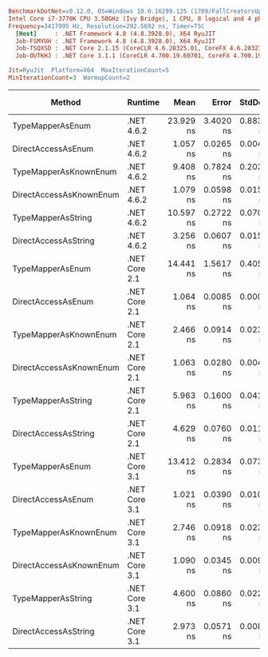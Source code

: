 ``` ini

BenchmarkDotNet=v0.12.0, OS=Windows 10.0.16299.125 (1709/FallCreatorsUpdate/Redstone3)
Intel Core i7-3770K CPU 3.50GHz (Ivy Bridge), 1 CPU, 8 logical and 4 physical cores
Frequency=3417995 Hz, Resolution=292.5692 ns, Timer=TSC
  [Host]     : .NET Framework 4.8 (4.8.3928.0), X64 RyuJIT
  Job-FSMYUH : .NET Framework 4.8 (4.8.3928.0), X64 RyuJIT
  Job-TSQXSD : .NET Core 2.1.15 (CoreCLR 4.6.28325.01, CoreFX 4.6.28327.02), X64 RyuJIT
  Job-OUTKHJ : .NET Core 3.1.1 (CoreCLR 4.700.19.60701, CoreFX 4.700.19.60801), X64 RyuJIT

Jit=RyuJit  Platform=X64  MaxIterationCount=5  
MinIterationCount=3  WarmupCount=2  

```
|                  Method |       Runtime |      Mean |     Error |    StdDev | Ratio | RatioSD | Gen 0 | Gen 1 | Gen 2 | Allocated |
|------------------------ |-------------- |----------:|----------:|----------:|------:|--------:|------:|------:|------:|----------:|
|        TypeMapperAsEnum |    .NET 4.6.2 | 23.929 ns | 3.4020 ns | 0.8835 ns | 22.91 |    0.68 |     - |     - |     - |         - |
|      DirectAccessAsEnum |    .NET 4.6.2 |  1.057 ns | 0.0265 ns | 0.0041 ns |  1.00 |    0.00 |     - |     - |     - |         - |
|   TypeMapperAsKnownEnum |    .NET 4.6.2 |  9.408 ns | 0.7824 ns | 0.2032 ns |  8.94 |    0.17 |     - |     - |     - |         - |
| DirectAccessAsKnownEnum |    .NET 4.6.2 |  1.079 ns | 0.0598 ns | 0.0155 ns |  1.02 |    0.01 |     - |     - |     - |         - |
|      TypeMapperAsString |    .NET 4.6.2 | 10.597 ns | 0.2722 ns | 0.0707 ns | 10.03 |    0.06 |     - |     - |     - |         - |
|    DirectAccessAsString |    .NET 4.6.2 |  3.256 ns | 0.0607 ns | 0.0158 ns |  3.08 |    0.02 |     - |     - |     - |         - |
|        TypeMapperAsEnum | .NET Core 2.1 | 14.441 ns | 1.5617 ns | 0.4056 ns | 13.70 |    0.43 |     - |     - |     - |         - |
|      DirectAccessAsEnum | .NET Core 2.1 |  1.064 ns | 0.0085 ns | 0.0005 ns |  1.01 |    0.00 |     - |     - |     - |         - |
|   TypeMapperAsKnownEnum | .NET Core 2.1 |  2.466 ns | 0.0914 ns | 0.0237 ns |  2.34 |    0.03 |     - |     - |     - |         - |
| DirectAccessAsKnownEnum | .NET Core 2.1 |  1.063 ns | 0.0280 ns | 0.0043 ns |  1.01 |    0.00 |     - |     - |     - |         - |
|      TypeMapperAsString | .NET Core 2.1 |  5.963 ns | 0.1600 ns | 0.0415 ns |  5.65 |    0.06 |     - |     - |     - |         - |
|    DirectAccessAsString | .NET Core 2.1 |  4.629 ns | 0.0760 ns | 0.0118 ns |  4.38 |    0.03 |     - |     - |     - |         - |
|        TypeMapperAsEnum | .NET Core 3.1 | 13.412 ns | 0.2834 ns | 0.0736 ns | 12.70 |    0.04 |     - |     - |     - |         - |
|      DirectAccessAsEnum | .NET Core 3.1 |  1.021 ns | 0.0390 ns | 0.0101 ns |  0.97 |    0.01 |     - |     - |     - |         - |
|   TypeMapperAsKnownEnum | .NET Core 3.1 |  2.746 ns | 0.0918 ns | 0.0238 ns |  2.60 |    0.03 |     - |     - |     - |         - |
| DirectAccessAsKnownEnum | .NET Core 3.1 |  1.090 ns | 0.0345 ns | 0.0090 ns |  1.03 |    0.01 |     - |     - |     - |         - |
|      TypeMapperAsString | .NET Core 3.1 |  4.600 ns | 0.0860 ns | 0.0223 ns |  4.36 |    0.04 |     - |     - |     - |         - |
|    DirectAccessAsString | .NET Core 3.1 |  2.973 ns | 0.0571 ns | 0.0088 ns |  2.81 |    0.01 |     - |     - |     - |         - |
